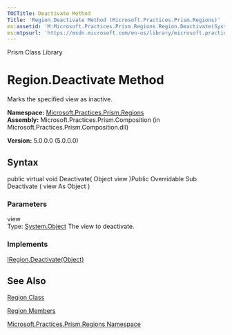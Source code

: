```yaml
---
TOCTitle: Deactivate Method
Title: 'Region.Deactivate Method (Microsoft.Practices.Prism.Regions)'
ms:assetid: 'M:Microsoft.Practices.Prism.Regions.Region.Deactivate(System.Object)'
ms:mtpsurl: 'https://msdn.microsoft.com/en-us/library/microsoft.practices.prism.regions.region.deactivate(v=pandp.50)'
---
```


Prism Class Library

Region.Deactivate Method
============================

Marks the specified view as inactive.

**Namespace:** [Microsoft.Practices.Prism.Regions](https://msdn.microsoft.com/library/microsoft.practices.prism.regions)
**Assembly:** Microsoft.Practices.Prism.Composition (in Microsoft.Practices.Prism.Composition.dll)

**Version:** 5.0.0.0 (5.0.0.0)

## Syntax


public virtual void Deactivate( Object view )Public Overridable Sub Deactivate ( view As Object )

### Parameters

view  
Type: [System.Object](http://msdn.microsoft.com/en-us/library/e5kfa45b)
The view to deactivate.

### Implements

[IRegion.Deactivate(Object)](https://msdn.microsoft.com/library/microsoft.practices.prism.regions.iregion.deactivate(system.object))

See Also
--------


[Region Class](https://msdn.microsoft.com/library/microsoft.practices.prism.regions.region)

[Region Members](https://msdn.microsoft.com/allmembers.t:microsoft.practices.prism.regions.region)

[Microsoft.Practices.Prism.Regions Namespace](https://msdn.microsoft.com/library/microsoft.practices.prism.regions)
